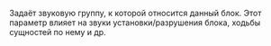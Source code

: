 Задаёт звуковую группу, к которой относится данный блок. Этот параметр влияет на звуки установки/разрушения блока, ходьбы сущностей по нему и др.